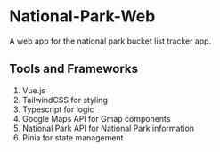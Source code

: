 # National-Park-Web
A web app for the national park bucket list tracker app.

## Tools and Frameworks
1. Vue.js
2. TailwindCSS for styling
3. Typescript for logic
4. Google Maps API for Gmap components
5. National Park API for National Park information
6. Pinia for state management
